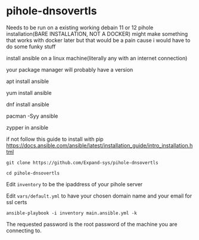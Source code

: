 # pihole-dnsovertls

Needs to be run on a existing working debain 11 or 12 pihole installation(BARE INSTALLATION, NOT A DOCKER) might make something that works with docker later but that would be a pain cause i would have to do some funky stuff

install ansible on a linux machine(literally any with an internet connection)

your package manager will probably have a version

apt install ansible

yum install ansible

dnf install ansible

pacman -Syy ansible

zypper in ansible

if not follow this guide to install with pip
https://docs.ansible.com/ansible/latest/installation_guide/intro_installation.html


```git clone https://github.com/Expand-sys/pihole-dnsovertls```

```cd pihole-dnsovertls```

Edit `inventory` to be the ipaddress of your pihole server

Edit `vars/default.yml` to have your chosen domain name and your email for ssl certs

```ansible-playbook -i inventory main.ansible.yml -k```

The requested password is the root password of the machine you are connecting to.
